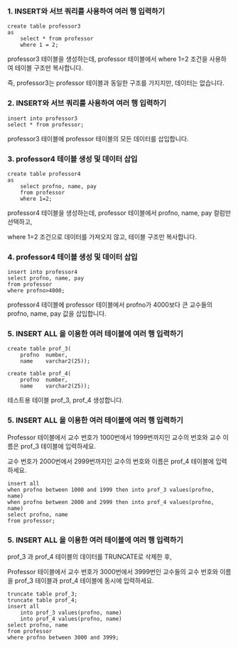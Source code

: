 ### 1. INSERT와 서브 쿼리를 사용하여 여러 행 입력하기
```
create table professor3
as
    select * from professor
    where 1 = 2;
```
professor3 테이블을 생성하는데, professor 테이블에서 where 1=2 조건을 사용하여 테이블 구조만 복사합니다.

즉, professor3는 professor 테이블과 동일한 구조를 가지지만, 데이터는 없습니다.

### 2. INSERT와 서브 쿼리를 사용하여 여러 행 입력하기
```
insert into professor3
select * from professor;
```
professor3 테이블에 professor 테이블의 모든 데이터를 삽입합니다.

### 3. professor4 테이블 생성 및 데이터 삽입
```
create table professor4
as
    select profno, name, pay
    from professor
    where 1=2;
```
professor4 테이블을 생성하는데, professor 테이블에서 profno, name, pay 컬럼만 선택하고,

where 1=2 조건으로 데이터를 가져오지 않고, 테이블 구조만 복사합니다.

### 4. professor4 테이블 생성 및 데이터 삽입
```
insert into professor4
select profno, name, pay
from professor
where profno>4000;
```
professor4 테이블에 professor 테이블에서 profno가 4000보다 큰 교수들의 profno, name, pay 값을 삽입합니다.

### 5. INSERT ALL 을 이용한 여러 테이블에 여러 행 입력하기
```
create table prof_3(
    profno  number,
    name    varchar2(25));
```
```
create table prof_4(
    profno  number,
    name    varchar2(25));
```
테스트용 테이블 prof_3, prof_4 생성합니다.

### 5. INSERT ALL 을 이용한 여러 테이블에 여러 행 입력하기
Professor 테이블에서 교수 번호가 1000번에서 1999번까지인 교수의 번호와 교수 이름은 prof_3 테이블에 입력하세요.

교수 번호가 2000번에서 2999번까지인 교수의 번호와 이름은 prof_4 테이블에 입력하세요.
```
insert all
when profno between 1000 and 1999 then into prof_3 values(profno, name)
when profno between 2000 and 2999 then into prof_4 values(profno, name)
select profno, name
from professor;
```
### 5. INSERT ALL 을 이용한 여러 테이블에 여러 행 입력하기
prof_3 과 prof_4 테이블의 데이터를 TRUNCATE로 삭제한 후,

Professor 테이블에서 교수 번호가 3000번에서 3999번인 교수들의 교수 번호와 이름을 prof_3 테이블과 prof_4 테이블에 동시에 입력하세요.
```
truncate table prof_3;
truncate table prof_4;
insert all
    into prof_3 values(profno, name)
    into prof_4 values(profno, name)
select profno, name
from professor
where profno between 3000 and 3999;
```
